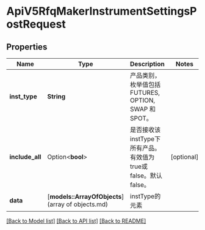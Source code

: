 # ApiV5RfqMakerInstrumentSettingsPostRequest

## Properties

Name | Type | Description | Notes
------------ | ------------- | ------------- | -------------
**inst_type** | **String** | 产品类别，枚举值包括 FUTURES, OPTION, SWAP 和 SPOT。 | 
**include_all** | Option<**bool**> | 是否接收该instType下所有产品。有效值为true或false。默认false。 | [optional]
**data** | [**models::ArrayOfObjects**](array of objects.md) | instType的元素 | 

[[Back to Model list]](../README.md#documentation-for-models) [[Back to API list]](../README.md#documentation-for-api-endpoints) [[Back to README]](../README.md)


